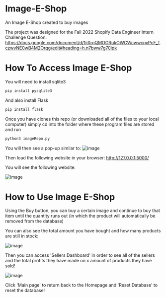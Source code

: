 # Image-E-Shop
An Image E-Shop created to buy images

The project was designed for the Fall 2022 Shopify Data Engineer Intern Challenge Question:
https://docs.google.com/document/d/1ijXrqQMOORukOWCWcwwcpxPcF_TczwvNE0wB4M2Orqg/edit#heading=h.n7bww7g70ipk


# How To Access Image E-Shop

You will need to install sqlite3 
```python
pip install pysqlite3 
```
And also install Flask
```python
pip install flask 
```

Once you have clones this repo (or downloaded all of the files to your local computer) simply cd into the folder where these program files are stored and run
```python
python3 imageRepo.py 
```

You will then see a pop-up similar to:
![image](https://user-images.githubusercontent.com/68351986/165835228-27f00ad3-6402-4f71-873b-e9810ca7a67a.png)

Then load the following website in your browser:
http://127.0.0.1:5000/

You will see the following website:

![image](https://user-images.githubusercontent.com/68351986/165836175-608141f3-d8e7-40a2-8671-6947ed53b84e.png)


# How to Use Image E-Shop

Using the Buy button, you can buy a certain image and continue to buy that item until the quantity runs out (in which the product will automatically be removed from the database)

You can also see the total amount you have bought and how many products are still in stock:

![image](https://user-images.githubusercontent.com/68351986/165836582-f5b7143e-dd72-47fc-b3c3-472444afb019.png)


Then you can access 'Sellers Dashboard' in order to see all of the sellers and the total profits they have made on x amount of products they have sold!

![image](https://user-images.githubusercontent.com/68351986/165836724-58e07759-c9be-4e26-a2b7-6a91e4ad3474.png)


Click 'Main page' to return back to the Homepage and 'Reset Database' to reset the database!


